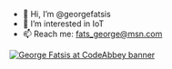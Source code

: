 - 👋 Hi, I’m @georgefatsis
- 👀 I’m interested in IoT
- 📫 Reach me: fats_george@msn.com

[![George Fatsis at CodeAbbey banner](https://www.codeabbey.com/index/user_banner/george-fatsis.png)](https://www.codeabbey.com/index/user_profile/george-fatsis)

<!---
georgefatsis/georgefatsis is a ✨ special ✨ repository because its `README.md` (this file) appears on your GitHub profile.
You can click the Preview link to take a look at your changes.
--->
